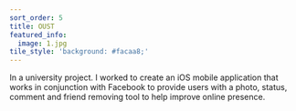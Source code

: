 ```yaml
---
sort_order: 5
title: OUST
featured_info:
  image: 1.jpg
tile_style: 'background: #facaa8;'
---
```


In a university project. I worked to create an iOS mobile application that works in conjunction with Facebook to provide users with a photo, status, comment and friend removing tool to help improve online presence.

